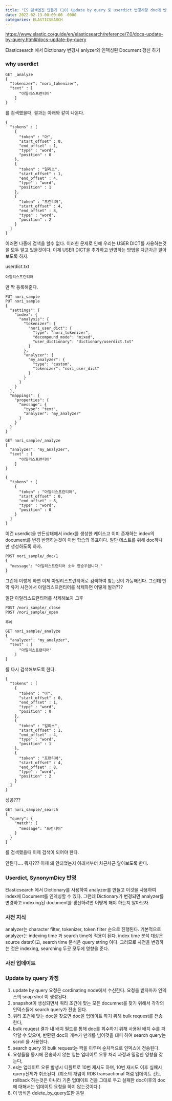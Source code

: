 ```yaml
---
title: "ES 검색엔진 만들기 (10) Update by query 로 userdict 변경사항 doc에 반영하기"
date: 2022-02-13-00:00:00 -0000
categories: ELASTICSEARCH
---
```


https://www.elastic.co/guide/en/elasticsearch/reference/7.0/docs-update-by-query.html#docs-update-by-query

Elasticsearch 에서 Dictionary 변경시 anlyzer와 인덱싱된 Document 갱신 하기

### why userdict
```
GET _analyze
{
  "tokenizer": "nori_tokenizer",
  "text" : [
      "아일리스프런티어"
    ]
}

```
를 검색했을때, 결과는 아래와 같이 나온다. 


```
{
  "tokens" : [
    {
      "token" : "아",
      "start_offset" : 0,
      "end_offset" : 1,
      "type" : "word",
      "position" : 0
    },
    {
      "token" : "일리스",
      "start_offset" : 1,
      "end_offset" : 4,
      "type" : "word",
      "position" : 1
    },
    {
      "token" : "프런티어",
      "start_offset" : 4,
      "end_offset" : 8,
      "type" : "word",
      "position" : 2
    }
  ]
}
```

이러면 나중에 검색을 할수 없다. 이러한 문제로 인해 우리는 USER DICT를 사용하는것을 모두 알고 있을것이다. 
이제 USER DICT을 추가하고 반영하는 방법을 차근차근 알아보도록 하자.

userdict.txt
```
아일리스프런티어
```
만 딱 등록해준다.

```
PUT nori_sample
PUT nori_sample
{
  "settings": {
    "index": {
      "analysis": {
        "tokenizer": {
          "nori_user_dict": {
            "type": "nori_tokenizer",
            "decompound_mode": "mixed",
            "user_dictionary": "dictionary/userdict.txt"
          }
        },
        "analyzer": {
          "my_analyzer": {
            "type": "custom",
            "tokenizer": "nori_user_dict"
          }
        }
      }
    }
  },
  "mappings": {
    "properties": {
      "message": {
        "type": "text",
        "analyzer": "my_analyzer"
      }
    }
  }
}
```

```
GET nori_sample/_analyze
{
  "analyzer": "my_analyzer",
  "text" : [
      "아일리스프런티어"
    ]
}
```

```
{
  "tokens" : [
    {
      "token" : "아일리스프런티어",
      "start_offset" : 0,
      "end_offset" : 8,
      "type" : "word",
      "position" : 0
    }
  ]
}

```

이건 userdict을 만든상태에서 index를 생성한 케이스고 이미 존재하는 index의 document를 변경 반영하는것이 이번 학습의 목표이다. 일단 테스트를 위해 doc하나만 생성하도록 하자.

```
POST nori_sample/_doc/1
{
  "message": "아일리스프런티어 소속 한승우입니다."
}
```

그런데 이렇게 하면 이제 아일리스프런티어로 검색하여 찾는것이 가능해진다. 그런데 만약 유저 사전에서 아일리스프런티어를 삭제하면 어떻게 될까???

일단 아일리스프런티어를 삭제해보자 그후 

```
POST /nori_sample/_close
POST /nori_sample/_open

후에

GET nori_sample/_analyze
{
  "analyzer": "my_analyzer",
  "text" : [
      "아일리스프런티어"
    ]
}

```
를 다시 검색해보도록 한다.

```
{
  "tokens" : [
    {
      "token" : "아",
      "start_offset" : 0,
      "end_offset" : 1,
      "type" : "word",
      "position" : 0
    },
    {
      "token" : "일리스",
      "start_offset" : 1,
      "end_offset" : 4,
      "type" : "word",
      "position" : 1
    },
    {
      "token" : "프런티어",
      "start_offset" : 4,
      "end_offset" : 8,
      "type" : "word",
      "position" : 2
    }
  ]
}

```
성공??? 

```
GET nori_sample/_search
{
  "query": {
    "match": {
      "message": "프런티어"
    }
  }
}
```
를 검색했을때 이제 검색이 되어야 한다.

안된다.... 뭐지??? 이제 왜 안되었는지 아래서부터 차근차근 알아보도록 한다.

### Userdict, SynonymDicy 반영
Elasticsearch 에서 Dictionary를 사용하여 analyzer를 만들고 이것을 사용하여 index에 Document를 인덱싱할 수 있다. 그런데 Dictionary가 변경되면 analyzer를 변경하고 indexing된 document를 갱신하려면 어떻게 해야 하는지 알아보자.

### 사전 지식
analyzer는 character filter, tokenizer, token filter 순으로 진행된다. 기본적으로 analyzer는 indexing time 과 search time에 적용이 된다. index time 분석 대상은 source datat이고, search time 분석은 query string 이다. 그러므로 사전을 변경하는 것은 indexing, searching 두곳 모두에 영향을 준다.

### 사전 업데이트


### Update by query 과정

1. update by query 요청은 cordinating node에서 수신한다. 요청을 받자마자 인덱스의 snap shot 이 생성된다.
2. snapshot이 생성되면서 쿼리 조건에 맞는 모든 documnet를 찾기 위해서 각각의 인덱스들에 search query가 전송 된다.
3. 쿼리 조건에 맞는 doc을 찾으면 doc을 업데이트 하기 위해 bulk request를 전송한다,
4. bulk reuqest 결과 내 배치 필드를 통해 doc를 회수하기 위해 사용된 배치 수를 파악할 수 있으며, 반환된 doc의 개수가 만개를 넘어것을 대피 하여 search query는 scroll 을 사용한다.
5. search query 와 bulk request는 짝을 이루며 순차적으로 인덱스에 전송된다.
6. 요청들을 동시에 전송하지 않는 잉는 업데이트 오류 처리 과정과 밀접한 영향을 갖는다,
7. es는 업데이트 오류 발생시 디폴트로 10번 재시도 하며, 10번 재시도 이후 실패시 query전체가 취소된다. (취소의 개념이 RDB transactional 처럼 업데이트 건도 rollback 하는것은 아니라 기존 업데이트 건을 그대로 두고 실패한 doc이후의 doc에 대해서는 업데이트 요청을 하지 않는것이다.)
8. 이 방식은 delete_by_query또한 동일 

